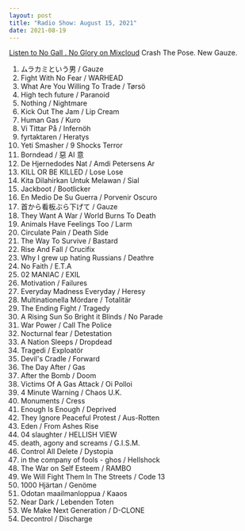 ```yaml
---
layout: post
title: "Radio Show: August 15, 2021"
date: 2021-08-19
---
```


[Listen to No Gall . No Glory on Mixcloud](https://www.mixcloud.com/jimshreds/august-15-no-gall-no-glory-wkdu-917fm-philadelphia/) Crash The Pose.
New Gauze.

1. ムラカミという男 / Gauze
2. Fight With No Fear / WARHEAD
3. What Are You Willing To Trade / Tørsö
4. High tech future / Paranoid
5. Nothing / Nightmare
6. Kick Out The Jam / Lip Cream
7. Human Gas / Kuro
8. Vi Tittar På / Infernöh
9. fyrtaktaren / Heratys
10. Yeti Smasher / 9 Shocks Terror
11. Borndead / 惡 AI 意
12. De Hjernedodes Nat / Amdi Petersens Ar
13. KILL OR BE KILLED / Lose Lose
14. Kita Dilahirkan Untuk Melawan / Sial
15. Jackboot / Bootlicker
16. En Medio De Su Guerra / Porvenir Oscuro
17. ⾸から看板ぶら下げて / Gauze
18. They Want A War / World Burns To Death
19. Animals Have Feelings Too / Larm
20. Circulate Pain / Death Side
21. The Way To Survive / Bastard
22. Rise And Fall / Crucifix
23. Why I grew up hating Russians / Deathre
24. No Faith / E.T.A
25. 02 MANIAC / EXIL
26. Motivation / Failures
27. Everyday Madness Everyday / Heresy
28. Multinationella Mördare / Totalitär
29. The Ending Fight / Tragedy
30. A Rising Sun So Bright it Blinds / No Parade
31. War Power / Call The Police
32. Nocturnal fear / Detestation
33. A Nation Sleeps / Dropdead
34. Tragedi / Exploatör
35. Devil's Cradle / Forward
36. The Day After / Gas
37. After the Bomb / Doom
38. Victims Of A Gas Attack / Oi Polloi
39. 4 Minute Warning / Chaos U.K.
40. Monuments / Cress
41. Enough Is Enough / Deprived
42. They Ignore Peaceful Protest / Aus-Rotten
43. Eden / From Ashes Rise
44. 04 slaughter / HELLISH VIEW
45. death, agony and screams / G.I.S.M.
46. Control All Delete / Dystopia
47. in the company of fools - ghos / Hellshock
48. The War on Self Esteem / RAMBO
49. We Will Fight Them In The Streets / Code 13
50. 1000 Hjärtan / Genöme
51. Odotan maailmanloppua / Kaaos
52. Near Dark / Lebenden Toten
53. We Make Next Generation / D-CLONE
54. Decontrol / Discharge
